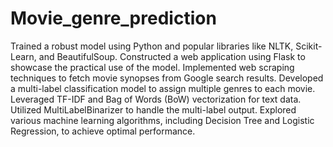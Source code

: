 # Movie_genre_prediction

Trained a robust model using Python and popular libraries like NLTK, Scikit-Learn, and BeautifulSoup.
Constructed a web application using Flask to showcase the practical use of the model.
Implemented web scraping techniques to fetch movie synopses from Google search results.
Developed a multi-label classification model to assign multiple genres to each movie.
Leveraged TF-IDF and Bag of Words (BoW) vectorization for text data.
Utilized MultiLabelBinarizer to handle the multi-label output.
Explored various machine learning algorithms, including Decision Tree and Logistic Regression, to achieve optimal performance.
